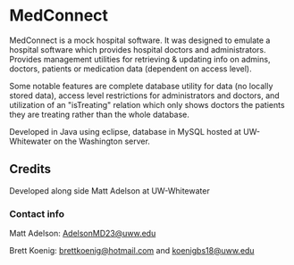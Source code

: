 # MedConnect

MedConnect is a mock hospital software.  It was designed to emulate a hospital software which provides hospital doctors and administrators.
Provides management utilities for retrieving & updating info on admins, doctors, patients or medication data (dependent on access level).

Some notable features are complete database utility for data (no locally stored data), access level restrictions for administrators and doctors, and utilization of an "isTreating" relation which only shows doctors the patients they are treating rather than the whole database.

Developed in Java using eclipse, database in MySQL hosted at UW-Whitewater on the Washington server.

## Credits

Developed along side Matt Adelson at UW-Whitewater

### Contact info

Matt Adelson: AdelsonMD23@uww.edu

Brett Koenig:
brettkoenig@hotmail.com
and
koenigbs18@uww.edu
